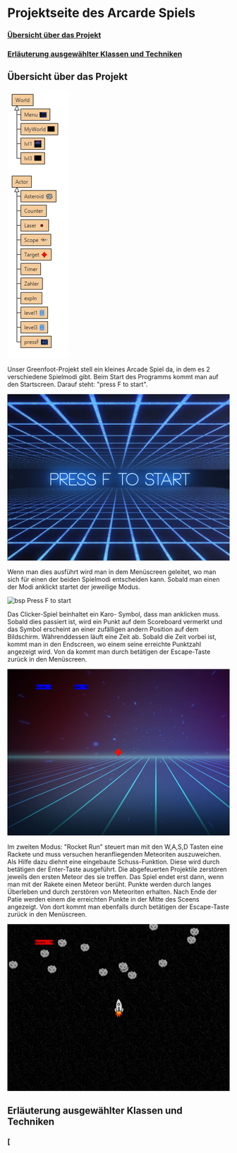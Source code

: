 # Projektseite des Arcarde Spiels

### [Übersicht über das Projekt](#1)
### [Erläuterung ausgewählter Klassen und Techniken](#2)



## Übersicht über das Projekt<a name="1"></a> 

![bsp Press F to start](Screenshots/Classes.PNG)

Unser Greenfoot-Projekt stell ein kleines Arcade Spiel da, in dem es 2 verschiedene Spielmodi gibt.
Beim Start des Programms kommt man auf den Startscreen. Darauf steht: "press F to start". 

![bsp Press F to start](Screenshots/StartScreen.PNG)

Wenn man dies ausführt wird man in dem Menüscreen geleitet, wo man sich für einen der beiden Spielmodi entscheiden kann. Sobald man einen der Modi anklickt startet der jeweilige Modus. 

![bsp Press F to start](Screenshots/Menü.PNG)

Das Clicker-Spiel beinhaltet ein Karo- Symbol, dass man anklicken muss. Sobald dies passiert ist, wird ein Punkt auf dem Scoreboard vermerkt und das Symbol  erscheint an einer zufälligen andern Position auf dem Bildschirm. Währenddessen läuft eine Zeit ab. Sobald die Zeit vorbei ist, kommt man in den Endscreen, wo einem seine erreichte Punktzahl angezeigt wird. Von da kommt man durch betätigen der Escape-Taste zurück in den Menüscreen. 

![bsp Press F to start](Screenshots/Clicker.PNG)

Im zweiten Modus: "Rocket Run" steuert man mit den W,A,S,D Tasten eine Rackete und muss versuchen heranfliegenden Meteoriten auszuweichen. Als Hilfe dazu diehnt eine eingebaute Schuss-Funktion. Diese wird durch betätigen der Enter-Taste ausgeführt. Die abgefeuerten Projektile zerstören jeweils den ersten Meteor des sie treffen. Das Spiel endet erst dann, wenn man mit der Rakete einen Meteor berüht. Punkte werden durch langes Überleben und durch zerstören von Meteoriten erhalten. Nach Ende der Patie werden einem die erreichten Punkte in der Mitte des Sceens angezeigt. Von dort kommt man ebenfalls durch betätigen der Escape-Taste zurück in den Menüscreen.

![bsp Press F to start](Screenshots/Rocketrun.PNG)


## Erläuterung ausgewählter Klassen und Techniken<a name="2"></a>
### [

